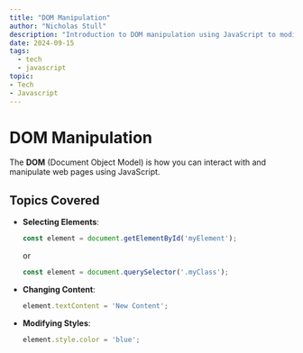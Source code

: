 ```yaml
---
title: "DOM Manipulation"
author: "Nicholas Stull"
description: "Introduction to DOM manipulation using JavaScript to modify HTML elements dynamically."
date: 2024-09-15
tags:
  - tech
  - javascript
topic:
- Tech
- Javascript
---
```


# DOM Manipulation

The **DOM** (Document Object Model) is how you can interact with and manipulate web pages using JavaScript.

## Topics Covered

- **Selecting Elements**:
  ```javascript
  const element = document.getElementById('myElement');
  ```
  or
  ```javascript
  const element = document.querySelector('.myClass');
  ```
- **Changing Content**:
  ```javascript
  element.textContent = 'New Content';
  ```

- **Modifying Styles**:
  ```javascript
  element.style.color = 'blue';
  ```
